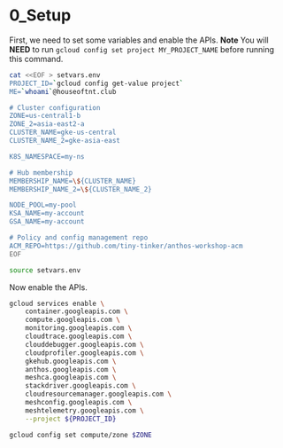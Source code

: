# 0_Setup

First, we need to set some variables and enable the APIs. 
**Note** You will **NEED** to run `gcloud config set project MY_PROJECT_NAME` before running this command. 

```bash
cat <<EOF > setvars.env
PROJECT_ID=`gcloud config get-value project`
ME=`whoami`@houseoftnt.club

# Cluster configuration
ZONE=us-central1-b
ZONE_2=asia-east2-a
CLUSTER_NAME=gke-us-central
CLUSTER_NAME_2=gke-asia-east

K8S_NAMESPACE=my-ns

# Hub membership
MEMBERSHIP_NAME=\${CLUSTER_NAME}
MEMBERSHIP_NAME_2=\${CLUSTER_NAME_2}

NODE_POOL=my-pool
KSA_NAME=my-account
GSA_NAME=my-account

# Policy and config management repo
ACM_REPO=https://github.com/tiny-tinker/anthos-workshop-acm
EOF

source setvars.env
```


Now enable the APIs.

```bash
gcloud services enable \
    container.googleapis.com \
    compute.googleapis.com \
    monitoring.googleapis.com \
    cloudtrace.googleapis.com \
    clouddebugger.googleapis.com \
    cloudprofiler.googleapis.com \
    gkehub.googleapis.com \
    anthos.googleapis.com \
    meshca.googleapis.com \
    stackdriver.googleapis.com \
    cloudresourcemanager.googleapis.com \
    meshconfig.googleapis.com \
    meshtelemetry.googleapis.com \
    --project ${PROJECT_ID}

gcloud config set compute/zone $ZONE

```





